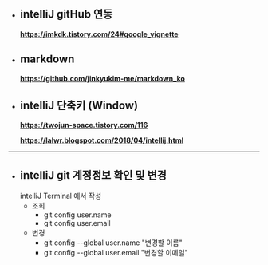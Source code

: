 * ## intelliJ gitHub 연동
  **https://imkdk.tistory.com/24#google_vignette**

* ## markdown
  **https://github.com/jinkyukim-me/markdown_ko**

* ## intelliJ 단축키 (Window)
  **https://twojun-space.tistory.com/116**
  
  **https://lalwr.blogspot.com/2018/04/intellij.html**

***

* ## intelliJ git 계정정보 확인 및 변경
  intelliJ Terminal 에서 작성
   * 조회
     * git config user.name
     * git config user.email
   * 변경
     * git config --global user.name "변경할 이름"
     * git config --global user.email "변경할 이메일"
